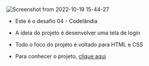 ![Screenshot from 2022-10-19 15-44-27](https://user-images.githubusercontent.com/81364355/196777485-9bd23230-5b52-4391-af98-1ae674e1317b.png)

- Este é o desafio 04 - Codelândia

- A ideia do projeto é desenvolver uma tela de login

- Todo o foco do projeto é voltado para HTML e CSS

- Para conhecer o projeto, [clique aqui](https://codepen.io/wilsonsdr/full/abGgdWN)
